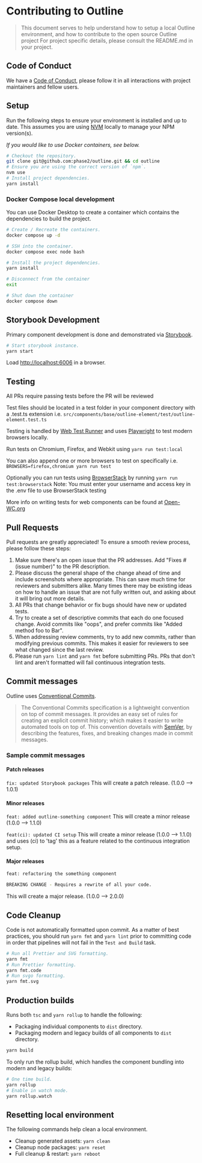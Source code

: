 # Contributing to Outline

> This document serves to help understand how to setup a local Outline environment, and how to contribute to the open source Outline project For project specific details, please consult the README.md in your project.

## Code of Conduct

We have a [Code of Conduct](https://github.com/phase2/outline/blob/next/CODE_OF_CONDUCT.md), please follow it in all interactions with project maintainers and fellow users.

## Setup

Run the following steps to ensure your environment is installed and up to date. This assumes you are using [NVM](https://github.com/nvm-sh/nvm) locally to manage your NPM version(s).

*If you would like to use Docker containers, see below.*

```bash
# Checkout the repository.
git clone git@github.com:phase2/outline.git && cd outline
# Ensure you are using the correct version of `npm`.
nvm use
# Install project dependencies.
yarn install
```

### Docker Compose local development

You can use Docker Desktop to create a container which contains the dependencies to build the project.

```bash
# Create / Recreate the containers.
docker compose up -d

# SSH into the container.
docker compose exec node bash

# Install the project dependencies.
yarn install

# Disconnect from the container
exit

# Shut down the container
docker compose down
```

## Storybook Development

Primary component development is done and demonstrated via [Storybook](https://storybook.js.org/).

```bash
# Start storybook instance.
yarn start
```

Load [http://localhost:6006](http://localhost:6006) in a browser.

## Testing

All PRs require passing tests before the PR will be reviewed

Test files should be located in a test folder in your component directory with a .test.ts extension i.e. `src/components/base/outline-element/test/outline-element.test.ts`

Testing is handled by [Web Test Runner](https://modern-web.dev/guides/test-runner/getting-started/) and uses [Playwright](https://playwright.dev/) to test modern browsers locally.

Run tests on Chromium, Firefox, and Webkit using
`yarn run test:local`

You can also append one or more browsers to test on specifically i.e.
`BROWSERS=firefox,chromium yarn run test`

Optionally you can run tests using [BrowserStack](https://www.browserstack.com/) by running 
`yarn run test:browserstack`
Note: You must enter your username and access key in the .env file to use BrowserStack testing

More info on writing tests for web components can be found at [Open-WC.org](https://open-wc.org/docs/testing/helpers/)


## Pull Requests

Pull requests are greatly appreciated! To ensure a smooth review process, please follow these steps:

1. Make sure there's an open issue that the PR addresses. Add "Fixes #(issue number)" to the PR description.
2. Please discuss the general shape of the change ahead of time and include screenshots where appropriate. This can save much time for reviewers and submitters alike. Many times there may be existing ideas on how to handle an issue that are not fully written out, and asking about it will bring out more details.
3. All PRs that change behavior or fix bugs should have new or updated tests.
4. Try to create a set of descriptive commits that each do one focused change. Avoid commits like "oops", and prefer commits like "Added method foo to Bar".
5. When addressing review comments, try to add new commits, rather than modifying previous commits. This makes it easier for reviewers to see what changed since the last review. 
6. Please run `yarn lint` and `yarn fmt` before submitting PRs. PRs that don't lint and aren't formatted will fail continuous integration tests.

## Commit messages

Outline uses [Conventional Commits](https://www.conventionalcommits.org/en/v1.0.0/).
> The Conventional Commits specification is a lightweight convention on top of commit messages. It provides an easy set of rules for creating an explicit commit history; which makes it easier to write automated tools on top of. This convention dovetails with [SemVer](https://semver.org/), by describing the features, fixes, and breaking changes made in commit messages.

### Sample commit messages

#### Patch releases

`fix: updated Storybook packages`
This will create a patch release. (1.0.0 --> 1.0.1)

#### Minor releases

`feat: added outline-something component`
This will create a minor release (1.0.0 --> 1.1.0)

`feat(ci): updated CI setup`
This will create a minor release (1.0.0 --> 1.1.0) and uses (ci) to 'tag' this as a feature related to the continuous integration setup.

#### Major releases

```bash
feat: refactoring the something component

BREAKING CHANGE - Requires a rewrite of all your code.
```

This will create a major release. (1.0.0 --> 2.0.0)

## Code Cleanup

Code is not automatically formatted upon commit. As a matter of best practices, you should run `yarn fmt` and `yarn lint` prior to committing code in order that pipelines will not fail in the `Test and Build` task.  

```bash
# Run all Prettier and SVG formatting.
yarn fmt
# Run Prettier formatting.
yarn fmt.code
# Run svgo formatting.
yarn fmt.svg
```

## Production builds

Runs both `tsc` and `yarn rollup` to handle the following:

- Packaging individual components to `dist` directory.
- Packaging modern and legacy builds of all components to `dist` directory.

```bash
yarn build
```

To only run the rollup build, which handles the component bundling into modern and legacy builds:

```bash
# One time build.
yarn rollup
# Enable in watch mode.
yarn rollup.watch
```

## Resetting local environment

The following commands help clean a local environment.

- Cleanup generated assets: `yarn clean`
- Cleanup node packages: `yarn reset`
- Full cleanup & restart: `yarn reboot`
